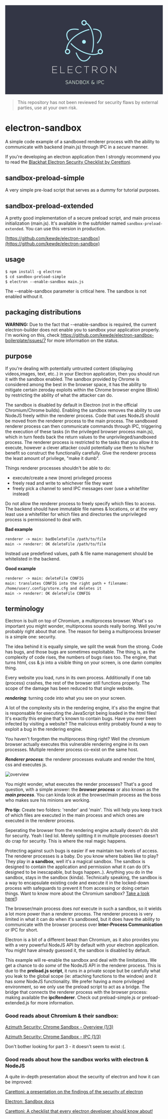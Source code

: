 ![](electron-sandbox.jpeg)

> This repository has not been reviewed for security flaws by external parties, use at your own risk.

# electron-sandbox
A simple code example of a sandboxed renderer process with the ability to communicate with backend (main.js) through IPC in a _secure_ manner.

If you're developing an electron application then I strongly recommend you to read the [Blackhat Electron Security Checklist by Cerettoni](https://www.blackhat.com/docs/us-17/thursday/us-17-Carettoni-Electronegativity-A-Study-Of-Electron-Security-wp.pdf).

## sandbox-preload-simple
A very simple pre-load script that serves as a dummy for tutorial purposes.

## sandbox-preload-extended
A pretty good implementation of a secure preload script, and main process initialization (main.js). It's available in the subfolder named `sandbox-preload-extended`.
You can use this version in production.


[https://github.com/kewde/electron-sandbox](https://github.com/kewde/electron-sandbox)

## usage

```
$ npm install -g electron
$ cd sandbox-preload-simple
$ electron --enable-sandbox main.js
```

The --enable-sandbox parameter is critical here. The sandbox is not enabled without it.

## packaging distributions

**WARNING:** Due to the fact that --enable-sandbox is required, the current electron-builder does not enable you to sandbox your application properly.
I'm working on this, check https://github.com/kewde/electron-sandbox-boilerplate/issues/7 for more information on the status.

## purpose
If you're dealing with potentially untrusted content (displaying videos,images, text, etc..) in your Electron application, then you should run it with the sandbox enabled. The sandbox provided by Chrome is considered among the best in the browser space, it has the ability to mitigate certain zeroday exploits within the Chrome browser engine (Blink) by restricting the ability of what the attacker can do.

The sandbox is disabled by default in Electron (not in the official Chromium/Chrome builds). Enabling the sandbox removes the ability to use NodeJS freely within the renderer process. Code that uses NodeJS should be moved from the renderer process to the main process. The sandboxed renderer process can then communicate commands through IPC, triggering the execution of these tasks (in the privileged browser process main.js), which in turn feeds back the return values to the unprivileged/sandboxed process. The renderer process is restricted to the tasks that you allow it to execute, however a clever attacker could potentially use them to his/her benefit so construct the functionalliy carefully. Give the renderer process the least amount of privilege, "make it dumb". 

Things renderer processes shouldn't be able to do:
* execute/create a new (more) privileged process
* freely read and write to whichever file they want
* freely pick a channel to send IPC messages over (use a whitefilter instead)

Do not allow the renderer process to freely specify which files to access. The backend should have immutable file names & locations, or at the very least use a whitefilter for which files and directories the unprivileged process is permissioned to deal with.

**Bad example**
```
renderer -> main: badDeleteFile /path/to/file
main -> renderer: OK deleteFile /path/to/file
```

Instead use predefined values, path & file name management should be whitelisted in the backend.

**Good example**
```
renderer -> main: deleteFile CONFIG
main: translates CONFIG into the right path + filename: /home/user/.config/store.cfg and deletes it
main -> renderer: OK deleteFile CONFIG
```


## terminology
Electron is built on top of Chromium, a multiprocess browser.  What's so important you might wonder, multiprocess sounds really boring. Well you're probably right about that one. The reason for being a multiprocess browser is a simple one: security.

The idea behind it is equally simple, we split the weak from the strong. Code has bugs, and those bugs are sometimes exploitable. The thing is, as the complexity of code rises, the numbers of bugs rises too. The engine, that turns html, css & js into a visible thing on your screen, is one damn complex thing.

Every website you load, runs in its own process. Additionally if one tab (process) crashes, the rest of the browser still functions properly. The scope of the damage has been reduced to that single website.

_**rendering**_: turning code into what you see on your screen.

A lot of the complexity sits in the rendering engine, it's also the engine that is responsable for executing the JavaScript being loaded in the html files!
It's exactly this engine that's known to contain bugs. Have you ever been infected by visiting a website? The malicious entity probably found a way to exploit a bug in the rendering engine. 

You haven't forgotten the multiprocess thing right? Well the chromium browser actually executes this vulnerable rendering engine in its own processes. Multiple renderer process co-exist on the same host.

_**Renderer process**:_ the renderer processes evaluate and render the html, css and executes js.

![overview](https://kewde.github.io/res/electron-sandbox/ChromeSiteIsolationProject-arch.png)

You might wonder, what executes the render processes? That's a good question, with a simple answer:
the _**browser process**_ or also known as the _**main process**_. You can kinda look at the browser/main process as the boss who makes sure his minions are working. 

**Pro tip:** Create two folders: 'render' and 'main'. This will help you keep track of which files are executed in the main process and which ones are executed in the renderer process.

Seperating the browser from the rendering engine actually doesn't do shit for security. Yeah I lied lol. Merely splitting it in multiple processes doesn't do crap for security. This is where the real magic happens.

Protecting against such bugs is easier if we maintain two levels of access. The renderer processes is a baby. Do you know where babies like to play? They play in **a sandbox**, well it's a magical sandbox. The sandbox is designed to contain the application and permission what it can do (it's designed to be inescapable, but bugs happen..). Anything you do in the sandbox, stays in the sandbox (kinda). Technically speaking, the sandbox is a way to encapsulate existing code and execute it in the locked-down process with safeguards to prevent it from accessing or doing certain things.
Want to know more about the Chromium sandbox? [Take a look here!](https://chromium.googlesource.com/chromium/src/+/lkcr/docs/linux_sandboxing.md))

The browser/main process does *not* execute in such a sandbox, so it wields a lot more power than a renderer process. The renderer process is very limited in what it can do when it's sandboxed, but it does have the ability to communicate with the browser process over **Inter-Process Communication** or IPC for short. 

Electron is a bit of a different beast than Chromium, as it also provides you with a very powerful NodeJS API by default with your electron application. You might have already guessed it, the sandbox is disabled by default. 

This example will re-enable the sandbox and deal with the limitations. We get a chance to do _some_ of the NodeJS API in the renderer process. This is due to the **preload.js script**, it runs in a private scope  but be carefully what you leak to the global scope (ie: attaching functions to the window) and it has _some_ NodeJS functionality. We prefer having a more privileged environment, so we only use the preload script to act as a bridge. The bridge that connects the renderer process with the browser process: making available the **ipcRenderer**. Check out preload-simple.js or preload-extended.js for more information. 

### Good reads about Chromium & their sandbox:

[Azimuth Security: Chrome Sandbox - Overview (1/3)](http://blog.azimuthsecurity.com/2010/05/chrome-sandbox-part-1-of-3-overview.html)

[Azimuth Security: Chrome Sandbox - IPC (1/3)](http://blog.azimuthsecurity.com/2010/08/chrome-sandbox-part-2-of-3-ipc.html)

Don't bother looking for part 3 - it doesn't seem to exist :(.

### Good reads about how the sandbox works with electron & NodeJS

A quite in-depth presentation about the security of electron and how it can be improved:

[Carettoni: a presentation on the findings of the security of electron](https://www.blackhat.com/docs/us-17/thursday/us-17-Carettoni-Electronegativity-A-Study-Of-Electron-Security.pdf)

[Electron: Sandbox docs](https://electron.atom.io/docs/api/sandbox-option/)

[Carettoni: A checklist that every electron developer should know about!](https://www.blackhat.com/docs/us-17/thursday/us-17-Carettoni-Electronegativity-A-Study-Of-Electron-Security-wp.pdf)

